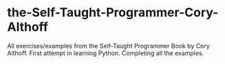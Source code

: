 # the-Self-Taught-Programmer-Cory-Althoff
All exercises/examples from the Self-Taught Programmer Book by Cory Althoff. 
First attempt in learning Python.
Completing all the examples. 
